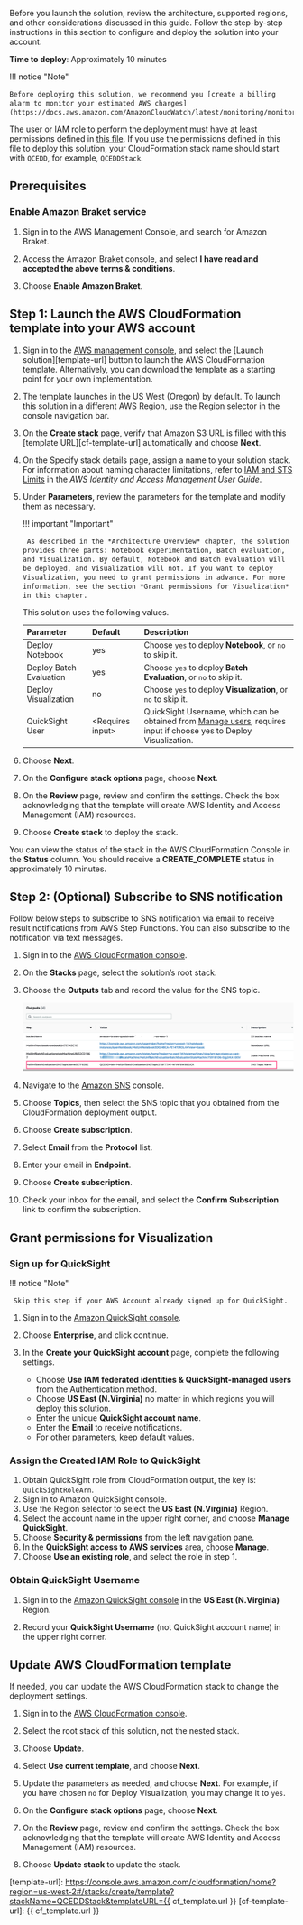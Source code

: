 Before you launch the solution, review the architecture, supported regions, and other considerations discussed in this guide. Follow the step-by-step instructions in this section to configure and deploy the solution into your account.


**Time to deploy**: Approximately 10 minutes

!!! notice "Note"

    Before deploying this solution, we recommend you [create a billing alarm to monitor your estimated AWS charges](https://docs.aws.amazon.com/AmazonCloudWatch/latest/monitoring/monitor_estimated_charges_with_cloudwatch.html). 

The user or IAM role to perform the deployment must have at least permissions defined in [this file](https://awslabs.github.io/quantum-computing-exploration-for-drug-discovery-on-aws/en/workshop/a-molecular-unfolding/permissions.json). If you use the permissions defined in this file to deploy this solution, your CloudFormation stack name should start with `QCEDD`, for example, `QCEDDStack`.

## Prerequisites
### Enable Amazon Braket service

1. Sign in to the AWS Management Console, and search for Amazon Braket.

2. Access the Amazon Braket console, and select **I have read and accepted the above terms & conditions**.

3. Choose **Enable Amazon Braket**.

## Step 1: Launch the AWS CloudFormation template into your AWS account

1. Sign in to the [AWS management console](https://console.aws.amazon.com/cloudformation/home?), and select the [Launch solution][template-url] button to launch the AWS CloudFormation template. Alternatively, you can download the template as a starting point for your own implementation.
 
2. The template launches in the US West (Oregon) by default. To launch this solution in a different AWS Region, use the Region selector in the console navigation bar.

3. On the **Create stack** page, verify that Amazon S3 URL is filled with this [template URL][cf-template-url] automatically and choose **Next**.

4. On the Specify stack details page, assign a name to your solution stack. For information about naming character limitations, refer to [IAM and STS Limits](https://docs.aws.amazon.com/IAM/latest/UserGuide/reference_iam-limits.html) in the *AWS Identity and Access Management User Guide*.

5. Under **Parameters**, review the parameters for the template and modify them as necessary. 

    !!! important "Important"
        
        As described in the *Architecture Overview* chapter, the solution provides three parts: Notebook experimentation, Batch evaluation, and Visualization. By default, Notebook and Batch evaluation will be deployed, and Visualization will not. If you want to deploy Visualization, you need to grant permissions in advance. For more information, see the section *Grant permissions for Visualization* in this chapter.

    This solution uses the following values. 

    Parameter | Default | Description 
    ---|---|---
    Deploy Notebook | yes | Choose `yes` to deploy **Notebook**, or `no` to skip it. |
    Deploy Batch Evaluation | yes | Choose `yes` to deploy **Batch Evaluation**, or `no` to skip it. |
    Deploy Visualization | no | Choose `yes` to deploy **Visualization**, or `no` to skip it. |
    QuickSight User | <Requires input\> | QuickSight Username, which can be obtained from [Manage users](https://us-east-1.quicksight.aws.amazon.com/sn/admin?#users), requires input if choose yes to Deploy Visualization.                 |
   

6. Choose **Next**.

7. On the **Configure stack options** page, choose **Next**.

8. On the **Review** page, review and confirm the settings. Check the box acknowledging that the template will create AWS Identity and Access Management (IAM) resources.

9. Choose **Create stack** to deploy the stack.

You can view the status of the stack in the AWS CloudFormation Console in the **Status** column. You should receive a **CREATE_COMPLETE** status in approximately 10 minutes.

## Step 2: (Optional) Subscribe to SNS notification 

Follow below steps to subscribe to SNS notification via email to receive result notifications from AWS Step Functions. You can also subscribe to the notification via text messages.

1. Sign in to the [AWS CloudFormation console](https://console.aws.amazon.com/cloudformation/).

2. On the **Stacks** page, select the solution’s root stack.

3. Choose the **Outputs** tab and record the value for the SNS topic.

    ![SNS name](./images/deploy-output-sns.png)

4. Navigate to the [Amazon SNS](https://console.aws.amazon.com/sns/v3/home?region=us-east-1#/topics) console.

5. Choose **Topics**, then select the SNS topic that you obtained from the CloudFormation deployment output.

6. Choose **Create subscription**.

7. Select **Email** from the **Protocol** list.

8. Enter your email in **Endpoint**.

9. Choose **Create subscription**.

10. Check your inbox for the email, and select the **Confirm Subscription** link to confirm the subscription.

## Grant permissions for Visualization
### Sign up for QuickSight

!!! notice "Note"
     
     Skip this step if your AWS Account already signed up for QuickSight.

1. Sign in to the [Amazon QuickSight console](https://quicksight.aws.amazon.com/).

2. Choose **Enterprise**, and click continue.

3. In the **Create your QuickSight account** page, complete the following settings. 

    - Choose **Use IAM federated identities & QuickSight-managed users** from the Authentication method.
    - Choose **US East (N.Virginia)** no matter in which regions you will deploy this solution.
    - Enter the unique **QuickSight account name**.
    - Enter the **Email** to receive notifications.
    - For other parameters, keep default values.

### Assign the Created IAM Role to QuickSight

1. Obtain QuickSight role from CloudFormation output, the key is: `QuickSightRoleArn`.
2. Sign in to Amazon QuickSight console.
3. Use the Region selector to select the **US East (N.Virginia)** Region.
4. Select the account name in the upper right corner, and choose **Manage QuickSight**.
5. Choose **Security & permissions** from the left navigation pane.
6. In the **QuickSight access to AWS services** area, choose **Manage**.
7. Choose **Use an existing role**, and select the role in step 1. 

### Obtain QuickSight Username

1. Sign in to the [Amazon QuickSight console](https://us-east-1.quicksight.aws.amazon.com/sn/admin) in the **US East (N.Virginia)** Region.

2. Record your **QuickSight Username** (not QuickSight account name) in the upper right corner.


## Update AWS CloudFormation template

If needed, you can update the AWS CloudFormation stack to change the deployment settings. 

1. Sign in to the [AWS CloudFormation console](https://console.aws.amazon.com/cloudformation/).

2. Select the root stack of this solution, not the nested stack. 

3. Choose **Update**.

4. Select **Use current template**, and choose **Next**.

5. Update the parameters as needed, and choose **Next**. For example, if you have chosen `no` for Deploy Visualization, you may change it to `yes`.

6. On the **Configure stack options** page, choose **Next**.

7. On the **Review** page, review and confirm the settings. Check the box acknowledging that the template will create AWS Identity and Access Management (IAM) resources.

8. Choose **Update stack** to update the stack.


[template-url]: https://console.aws.amazon.com/cloudformation/home?region=us-west-2#/stacks/create/template?stackName=QCEDDStack&templateURL={{ cf_template.url }}
[cf-template-url]: {{ cf_template.url }}
